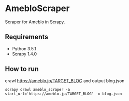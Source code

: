 # AmebloScraper

Scraper for Ameblo in Scrapy.

## Requirements

* Python 3.5.1
* Scrapy 1.4.0

## How to run

crawl https://ameblo.jp/TARGET_BLOG and output blog.json

``` shell
scrapy crawl ameblo_scraper -a start_url='https://ameblo.jp/TARGET_BLOG' -o blog.json
```
